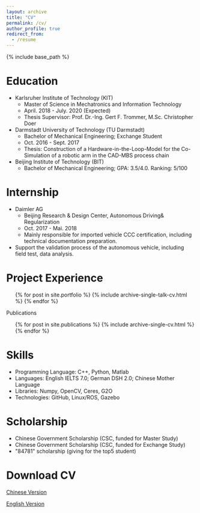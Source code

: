 ```yaml
---
layout: archive
title: "CV"
permalink: /cv/
author_profile: true
redirect_from:
  - /resume
---
```


{% include base_path %}

Education
======
* Karlsruher Institute of Technology (KIT)
  * Master of Science in Mechatronics and Information Technology
  * April. 2018 - July. 2020 (Expected)
  * Thesis Supervisor: Prof. Dr.-Ing. Gert F. Trommer, M.Sc. Christopher Doer
* Darmstadt University of Technology (TU Darmstadt)
  * Bachelor of Mechanical Engineering; Exchange Student
  * Oct. 2016 - Sept. 2017
  * Thesis: Construction of a Hardware-in-the-Loop-Model for the Co-Simulation of a robotic arm in the CAD-MBS process chain
* Beijing Institute of Technology (BIT)
  * Bachelor of Mechanical Engineering; GPA: 3.5/4.0. Ranking: 5/100



Internship
======

* Daimler AG
  * Beijing Research & Design Center, Autonomous Driving& Regularization
  * Oct. 2017 - Mai. 2018
  * Mainly responsible for imported vehicle CCC certification, including technical documentation preparation.
* Support the validation process of the autonomous vehicle, including field test, data analysis.
  
Project Experience
======
  <ul>{% for post in site.portfolio %}
    {% include archive-single-talk-cv.html %}
  {% endfor %}</ul>

Publications
  <ul>{% for post in site.publications %}
    {% include archive-single-cv.html %}
  {% endfor %}</ul>

Skills
======

- Programming Language: C++, Python, Matlab
- Languages: English IELTS 7.0; German DSH 2.0; Chinese Mother Language
- Libraries: Numpy, OpenCV, Ceres, G2O
- Technologies: GitHub, Linux/ROS, Gazebo

Scholarship
======

- Chinese Government Scholarship (CSC, funded for Master Study)
- Chinese Government Scholarship (CSC, funded for Exchange Study)
- "84781" scholarship (giving for the top5 student)

Download CV
======
[Chinese Version](https://github.com/SiyuanHuang95/SiyuanHuang95.github.io/tree/master/files/chinese_cv.pdf)

[English Version](https://github.com/SiyuanHuang95/SiyuanHuang95.github.io/tree/master/files/English_CV.pdf)